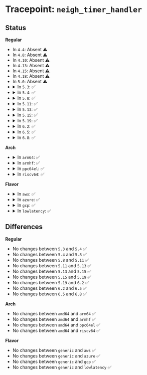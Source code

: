 # Tracepoint: <code>neigh_timer_handler</code>

## Status
<b>Regular</b>
<ul>
<li>
In <code>4.4</code>: Absent ⚠️
</li>
<li>
In <code>4.8</code>: Absent ⚠️
</li>
<li>
In <code>4.10</code>: Absent ⚠️
</li>
<li>
In <code>4.13</code>: Absent ⚠️
</li>
<li>
In <code>4.15</code>: Absent ⚠️
</li>
<li>
In <code>4.18</code>: Absent ⚠️
</li>
<li>
In <code>5.0</code>: Absent ⚠️
</li>
<li>
<details>
<summary>In <code>5.3</code>: ✅</summary>

Event:

```c
struct trace_event_raw_neigh__update {
    struct trace_entry ent;
    u32 family;
    u32 __data_loc_dev;
    u8 lladdr[32];
    u8 lladdr_len;
    u8 flags;
    u8 nud_state;
    u8 type;
    u8 dead;
    int refcnt;
    __u8 primary_key4[4];
    __u8 primary_key6[16];
    long unsigned int confirmed;
    long unsigned int updated;
    long unsigned int used;
    u32 err;
    char __data[0];
};
```
Function:

```c
void trace_event_raw_event_neigh__update(void *__data, struct neighbour *n, int err);
```
</details>
</li>
<li>
<details>
<summary>In <code>5.4</code>: ✅</summary>

Event:

```c
struct trace_event_raw_neigh__update {
    struct trace_entry ent;
    u32 family;
    u32 __data_loc_dev;
    u8 lladdr[32];
    u8 lladdr_len;
    u8 flags;
    u8 nud_state;
    u8 type;
    u8 dead;
    int refcnt;
    __u8 primary_key4[4];
    __u8 primary_key6[16];
    long unsigned int confirmed;
    long unsigned int updated;
    long unsigned int used;
    u32 err;
    char __data[0];
};
```
Function:

```c
void trace_event_raw_event_neigh__update(void *__data, struct neighbour *n, int err);
```
</details>
</li>
<li>
<details>
<summary>In <code>5.8</code>: ✅</summary>

Event:

```c
struct trace_event_raw_neigh__update {
    struct trace_entry ent;
    u32 family;
    u32 __data_loc_dev;
    u8 lladdr[32];
    u8 lladdr_len;
    u8 flags;
    u8 nud_state;
    u8 type;
    u8 dead;
    int refcnt;
    __u8 primary_key4[4];
    __u8 primary_key6[16];
    long unsigned int confirmed;
    long unsigned int updated;
    long unsigned int used;
    u32 err;
    char __data[0];
};
```
Function:

```c
void trace_event_raw_event_neigh__update(void *__data, struct neighbour *n, int err);
```
</details>
</li>
<li>
<details>
<summary>In <code>5.11</code>: ✅</summary>

Event:

```c
struct trace_event_raw_neigh__update {
    struct trace_entry ent;
    u32 family;
    u32 __data_loc_dev;
    u8 lladdr[32];
    u8 lladdr_len;
    u8 flags;
    u8 nud_state;
    u8 type;
    u8 dead;
    int refcnt;
    __u8 primary_key4[4];
    __u8 primary_key6[16];
    long unsigned int confirmed;
    long unsigned int updated;
    long unsigned int used;
    u32 err;
    char __data[0];
};
```
Function:

```c
void trace_event_raw_event_neigh__update(void *__data, struct neighbour *n, int err);
```
</details>
</li>
<li>
<details>
<summary>In <code>5.13</code>: ✅</summary>

Event:

```c
struct trace_event_raw_neigh__update {
    struct trace_entry ent;
    u32 family;
    u32 __data_loc_dev;
    u8 lladdr[32];
    u8 lladdr_len;
    u8 flags;
    u8 nud_state;
    u8 type;
    u8 dead;
    int refcnt;
    __u8 primary_key4[4];
    __u8 primary_key6[16];
    long unsigned int confirmed;
    long unsigned int updated;
    long unsigned int used;
    u32 err;
    char __data[0];
};
```
Function:

```c
void trace_event_raw_event_neigh__update(void *__data, struct neighbour *n, int err);
```
</details>
</li>
<li>
<details>
<summary>In <code>5.15</code>: ✅</summary>

Event:

```c
struct trace_event_raw_neigh__update {
    struct trace_entry ent;
    u32 family;
    u32 __data_loc_dev;
    u8 lladdr[32];
    u8 lladdr_len;
    u8 flags;
    u8 nud_state;
    u8 type;
    u8 dead;
    int refcnt;
    __u8 primary_key4[4];
    __u8 primary_key6[16];
    long unsigned int confirmed;
    long unsigned int updated;
    long unsigned int used;
    u32 err;
    char __data[0];
};
```
Function:

```c
void trace_event_raw_event_neigh__update(void *__data, struct neighbour *n, int err);
```
</details>
</li>
<li>
<details>
<summary>In <code>5.19</code>: ✅</summary>

Event:

```c
struct trace_event_raw_neigh__update {
    struct trace_entry ent;
    u32 family;
    u32 __data_loc_dev;
    u8 lladdr[32];
    u8 lladdr_len;
    u8 flags;
    u8 nud_state;
    u8 type;
    u8 dead;
    int refcnt;
    __u8 primary_key4[4];
    __u8 primary_key6[16];
    long unsigned int confirmed;
    long unsigned int updated;
    long unsigned int used;
    u32 err;
    char __data[0];
};
```
Function:

```c
void trace_event_raw_event_neigh__update(void *__data, struct neighbour *n, int err);
```
</details>
</li>
<li>
<details>
<summary>In <code>6.2</code>: ✅</summary>

Event:

```c
struct trace_event_raw_neigh__update {
    struct trace_entry ent;
    u32 family;
    u32 __data_loc_dev;
    u8 lladdr[32];
    u8 lladdr_len;
    u8 flags;
    u8 nud_state;
    u8 type;
    u8 dead;
    int refcnt;
    __u8 primary_key4[4];
    __u8 primary_key6[16];
    long unsigned int confirmed;
    long unsigned int updated;
    long unsigned int used;
    u32 err;
    char __data[0];
};
```
Function:

```c
void trace_event_raw_event_neigh__update(void *__data, struct neighbour *n, int err);
```
</details>
</li>
<li>
<details>
<summary>In <code>6.5</code>: ✅</summary>

Event:

```c
struct trace_event_raw_neigh__update {
    struct trace_entry ent;
    u32 family;
    u32 __data_loc_dev;
    u8 lladdr[32];
    u8 lladdr_len;
    u8 flags;
    u8 nud_state;
    u8 type;
    u8 dead;
    int refcnt;
    __u8 primary_key4[4];
    __u8 primary_key6[16];
    long unsigned int confirmed;
    long unsigned int updated;
    long unsigned int used;
    u32 err;
    char __data[0];
};
```
Function:

```c
void trace_event_raw_event_neigh__update(void *__data, struct neighbour *n, int err);
```
</details>
</li>
<li>
<details>
<summary>In <code>6.8</code>: ✅</summary>

Event:

```c
struct trace_event_raw_neigh__update {
    struct trace_entry ent;
    u32 family;
    u32 __data_loc_dev;
    u8 lladdr[32];
    u8 lladdr_len;
    u8 flags;
    u8 nud_state;
    u8 type;
    u8 dead;
    int refcnt;
    __u8 primary_key4[4];
    __u8 primary_key6[16];
    long unsigned int confirmed;
    long unsigned int updated;
    long unsigned int used;
    u32 err;
    char __data[0];
};
```
Function:

```c
void trace_event_raw_event_neigh__update(void *__data, struct neighbour *n, int err);
```
</details>
</li>
</ul>
<b>Arch</b>
<ul>
<li>
<details>
<summary>In <code>arm64</code>: ✅</summary>

Event:

```c
struct trace_event_raw_neigh__update {
    struct trace_entry ent;
    u32 family;
    u32 __data_loc_dev;
    u8 lladdr[32];
    u8 lladdr_len;
    u8 flags;
    u8 nud_state;
    u8 type;
    u8 dead;
    int refcnt;
    __u8 primary_key4[4];
    __u8 primary_key6[16];
    long unsigned int confirmed;
    long unsigned int updated;
    long unsigned int used;
    u32 err;
    char __data[0];
};
```
Function:

```c
void trace_event_raw_event_neigh__update(void *__data, struct neighbour *n, int err);
```
</details>
</li>
<li>
<details>
<summary>In <code>armhf</code>: ✅</summary>

Event:

```c
struct trace_event_raw_neigh__update {
    struct trace_entry ent;
    u32 family;
    u32 __data_loc_dev;
    u8 lladdr[32];
    u8 lladdr_len;
    u8 flags;
    u8 nud_state;
    u8 type;
    u8 dead;
    int refcnt;
    __u8 primary_key4[4];
    __u8 primary_key6[16];
    long unsigned int confirmed;
    long unsigned int updated;
    long unsigned int used;
    u32 err;
    char __data[0];
};
```
Function:

```c
void trace_event_raw_event_neigh__update(void *__data, struct neighbour *n, int err);
```
</details>
</li>
<li>
<details>
<summary>In <code>ppc64el</code>: ✅</summary>

Event:

```c
struct trace_event_raw_neigh__update {
    struct trace_entry ent;
    u32 family;
    u32 __data_loc_dev;
    u8 lladdr[32];
    u8 lladdr_len;
    u8 flags;
    u8 nud_state;
    u8 type;
    u8 dead;
    int refcnt;
    __u8 primary_key4[4];
    __u8 primary_key6[16];
    long unsigned int confirmed;
    long unsigned int updated;
    long unsigned int used;
    u32 err;
    char __data[0];
};
```
Function:

```c
void trace_event_raw_event_neigh__update(void *__data, struct neighbour *n, int err);
```
</details>
</li>
<li>
<details>
<summary>In <code>riscv64</code>: ✅</summary>

Event:

```c
struct trace_event_raw_neigh__update {
    struct trace_entry ent;
    u32 family;
    u32 __data_loc_dev;
    u8 lladdr[32];
    u8 lladdr_len;
    u8 flags;
    u8 nud_state;
    u8 type;
    u8 dead;
    int refcnt;
    __u8 primary_key4[4];
    __u8 primary_key6[16];
    long unsigned int confirmed;
    long unsigned int updated;
    long unsigned int used;
    u32 err;
    char __data[0];
};
```
Function:

```c
void trace_event_raw_event_neigh__update(void *__data, struct neighbour *n, int err);
```
</details>
</li>
</ul>
<b>Flavor</b>
<ul>
<li>
<details>
<summary>In <code>aws</code>: ✅</summary>

Event:

```c
struct trace_event_raw_neigh__update {
    struct trace_entry ent;
    u32 family;
    u32 __data_loc_dev;
    u8 lladdr[32];
    u8 lladdr_len;
    u8 flags;
    u8 nud_state;
    u8 type;
    u8 dead;
    int refcnt;
    __u8 primary_key4[4];
    __u8 primary_key6[16];
    long unsigned int confirmed;
    long unsigned int updated;
    long unsigned int used;
    u32 err;
    char __data[0];
};
```
Function:

```c
void trace_event_raw_event_neigh__update(void *__data, struct neighbour *n, int err);
```
</details>
</li>
<li>
<details>
<summary>In <code>azure</code>: ✅</summary>

Event:

```c
struct trace_event_raw_neigh__update {
    struct trace_entry ent;
    u32 family;
    u32 __data_loc_dev;
    u8 lladdr[32];
    u8 lladdr_len;
    u8 flags;
    u8 nud_state;
    u8 type;
    u8 dead;
    int refcnt;
    __u8 primary_key4[4];
    __u8 primary_key6[16];
    long unsigned int confirmed;
    long unsigned int updated;
    long unsigned int used;
    u32 err;
    char __data[0];
};
```
Function:

```c
void trace_event_raw_event_neigh__update(void *__data, struct neighbour *n, int err);
```
</details>
</li>
<li>
<details>
<summary>In <code>gcp</code>: ✅</summary>

Event:

```c
struct trace_event_raw_neigh__update {
    struct trace_entry ent;
    u32 family;
    u32 __data_loc_dev;
    u8 lladdr[32];
    u8 lladdr_len;
    u8 flags;
    u8 nud_state;
    u8 type;
    u8 dead;
    int refcnt;
    __u8 primary_key4[4];
    __u8 primary_key6[16];
    long unsigned int confirmed;
    long unsigned int updated;
    long unsigned int used;
    u32 err;
    char __data[0];
};
```
Function:

```c
void trace_event_raw_event_neigh__update(void *__data, struct neighbour *n, int err);
```
</details>
</li>
<li>
<details>
<summary>In <code>lowlatency</code>: ✅</summary>

Event:

```c
struct trace_event_raw_neigh__update {
    struct trace_entry ent;
    u32 family;
    u32 __data_loc_dev;
    u8 lladdr[32];
    u8 lladdr_len;
    u8 flags;
    u8 nud_state;
    u8 type;
    u8 dead;
    int refcnt;
    __u8 primary_key4[4];
    __u8 primary_key6[16];
    long unsigned int confirmed;
    long unsigned int updated;
    long unsigned int used;
    u32 err;
    char __data[0];
};
```
Function:

```c
void trace_event_raw_event_neigh__update(void *__data, struct neighbour *n, int err);
```
</details>
</li>
</ul>

## Differences
<b>Regular</b>
<ul>
<li>
No changes between <code>5.3</code> and <code>5.4</code> ✅
</li>
<li>
No changes between <code>5.4</code> and <code>5.8</code> ✅
</li>
<li>
No changes between <code>5.8</code> and <code>5.11</code> ✅
</li>
<li>
No changes between <code>5.11</code> and <code>5.13</code> ✅
</li>
<li>
No changes between <code>5.13</code> and <code>5.15</code> ✅
</li>
<li>
No changes between <code>5.15</code> and <code>5.19</code> ✅
</li>
<li>
No changes between <code>5.19</code> and <code>6.2</code> ✅
</li>
<li>
No changes between <code>6.2</code> and <code>6.5</code> ✅
</li>
<li>
No changes between <code>6.5</code> and <code>6.8</code> ✅
</li>
</ul>
<b>Arch</b>
<ul>
<li>
No changes between <code>amd64</code> and <code>arm64</code> ✅
</li>
<li>
No changes between <code>amd64</code> and <code>armhf</code> ✅
</li>
<li>
No changes between <code>amd64</code> and <code>ppc64el</code> ✅
</li>
<li>
No changes between <code>amd64</code> and <code>riscv64</code> ✅
</li>
</ul>
<b>Flavor</b>
<ul>
<li>
No changes between <code>generic</code> and <code>aws</code> ✅
</li>
<li>
No changes between <code>generic</code> and <code>azure</code> ✅
</li>
<li>
No changes between <code>generic</code> and <code>gcp</code> ✅
</li>
<li>
No changes between <code>generic</code> and <code>lowlatency</code> ✅
</li>
</ul>
